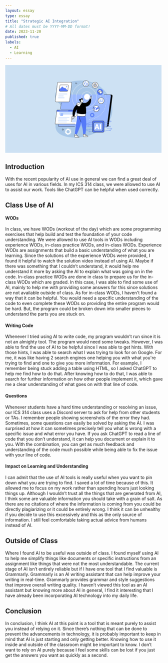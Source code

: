 ```yaml
---
layout: essay
type: essay
title: "Strategic AI Integration"
# All dates must be YYYY-MM-DD format!
date: 2023-11-20
published: true
labels:
  - AI
  - Learning
---
```


<img width="500px" class="float" src="../img/ai-clipart.png">

## Introduction

With the recent popularity of AI use in general we can find a great deal of uses for AI in various fields. In my ICS 314 class, we were allowed to use AI to assist our work. Tools like ChatGPT can be helpful when used correctly.

## Class Use of AI

#### WODs

In class, we have WODs (workout of the day) which are some programming exercises that help build and test the foundation of your code understanding. We were allowed to use AI tools in WODs including experience WODs, in-class practice WODs, and in-class WODs. Experience WODs are assignments that build a basic understanding of what you are learning. Since the solutions of the experience WODs were provided, I found it helpful to watch the solution video instead of using AI. Maybe if there was something that I couldn’t understand, it would help me understand it more by asking the AI to explain what was going on in the code. In-class practice WODs are done in class to prepare us for the in-class WODs which are graded. In this case, I was able to find some use of AI, mainly to help me with providing some answers for this since solutions are not available outside of class. As for in-class WODs, I haven't found a way that it can be helpful. You would need a specific understanding of the code to even complete these WODs so providing the entire program would be hard. But, the program could be broken down into smaller pieces to understand the parts you are stuck on.

#### Writing Code

Whenever I tried using AI to write code, my program wouldn’t run since it is not an almighty tool. The program would need some tweaks. However, I was able to find the use of AI to be helpful since I was able to get hints. With those hints, I was able to search what I was trying to look for on Google. For me, it was like having 2 search engines one helping you with what you're trying to find and one to give you more information. For example, I remember being stuck adding a table using HTML, so I asked ChatGPT to help me find how to do that. After knowing how to do that, I was able to search for further information on how other people implement it, which gave me a clear understanding of what goes on with that line of code.

#### Questions

Whenever students have a hard time understanding or resolving an issue, our ICS 314 class uses a Discord server to ask for help from other students or TAs. I remember people showing screenshots of the error they had. Sometimes, some questions can easily be solved by asking the AI. I was surprised at how it can sometimes precisely tell you what is wrong with a specific issue and what error you have. If you ask ChatGPT to read a line of code that you don’t understand, it can help you document or explain it to you. With the combination, you can get as much feedback and understanding of the code much possible while being able to fix the issue with your line of code.

#### Impact on Learning and Understanding 

I can admit that the use of AI tools is really useful when you want to pin down what you are trying to find. I saved a lot of time because of this. It allowed me to focus on my work rather than spending hours just looking things up. Although I wouldn’t trust all the things that are generated from AI, I think some are valuable information you should take with a grain of salt. As there are no citations of where the information is coming from you could be directly plagiarizing or it could be entirely wrong. I think it can be unhealthy if you decide to use this excessively and this as the only source of information. I still feel comfortable taking actual advice from humans instead of AI. 

## Outside of Class

Where I found AI to be useful was outside of class. I found myself using AI to help me simplify things like documents or specific instructions from an assignment like things that were not the most understandable. The current stage of AI isn’t entirely reliable but if I have one tool that I find valuable is Grammarly. Grammarly is an AI writing assistant that can help improve your writing in real-time. Grammarly provides grammar and style suggestions that improve overall writing quality. I haven’t viewed this tool as an AI assistant but knowing more about AI in general, I find it interesting that I have already been incorporating AI technology into my daily life. 

## Conclusion

In conclusion, I think AI at this point is a tool that is meant purely to assist you instead of relying on it. Since there’s nothing that can be done to prevent the advancements in technology, it is probably important to keep in mind that AI is just starting and only getting better. Knowing how to use it inside and outside of the classroom might be important to know. I don’t want to rely on AI purely because I feel some skills can be lost if you just get the answers you want as quickly as a second. 
